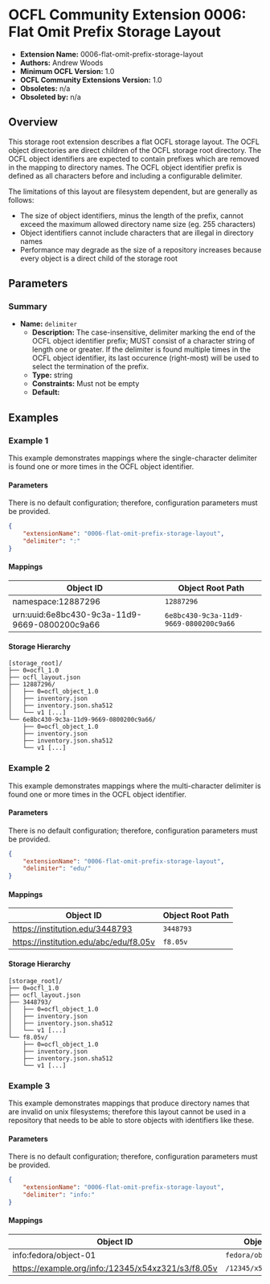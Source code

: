 # OCFL Community Extension 0006: Flat Omit Prefix Storage Layout

* **Extension Name:** 0006-flat-omit-prefix-storage-layout
* **Authors:** Andrew Woods
* **Minimum OCFL Version:** 1.0
* **OCFL Community Extensions Version:** 1.0
* **Obsoletes:** n/a
* **Obsoleted by:** n/a

## Overview

This storage root extension describes a flat OCFL storage layout. The OCFL object directories are direct children of
the OCFL storage root directory.
The OCFL object identifiers are expected to contain prefixes which are removed in the mapping to directory names. The
OCFL object identifier prefix is defined as all characters before and including a configurable delimiter.

The limitations of this layout are filesystem dependent, but are generally as follows:

* The size of object identifiers, minus the length of the prefix, cannot exceed the maximum allowed directory name size
  (eg. 255 characters)
* Object identifiers cannot include characters that are illegal in directory names
* Performance may degrade as the size of a repository increases because every object is a direct child of the storage root

## Parameters

### Summary

* **Name:** `delimiter`
    * **Description:** The case-insensitive, delimiter marking the end of the OCFL object identifier prefix; MUST consist
      of a character string of length one or greater. If the delimiter is found multiple times in the OCFL object
      identifier, its last occurence (right-most) will be used to select the termination of the prefix.
    * **Type:** string
    * **Constraints:** Must not be empty
    * **Default:**

## Examples

### Example 1

This example demonstrates mappings where the single-character delimiter is found one or more times in the OCFL object
identifier.

#### Parameters

There is no default configuration; therefore, configuration parameters must be provided.

```json
{
    "extensionName": "0006-flat-omit-prefix-storage-layout",
    "delimiter": ":"
}
```

#### Mappings

| Object ID | Object Root Path |
| --- | --- |
| namespace:12887296 | `12887296` |
| urn:uuid:6e8bc430-9c3a-11d9-9669-0800200c9a66 | `6e8bc430-9c3a-11d9-9669-0800200c9a66` |

#### Storage Hierarchy

```
[storage_root]/
├── 0=ocfl_1.0
├── ocfl_layout.json
├── 12887296/
│   ├── 0=ocfl_object_1.0
│   ├── inventory.json
│   ├── inventory.json.sha512
│   └── v1 [...]
└── 6e8bc430-9c3a-11d9-9669-0800200c9a66/
    ├── 0=ocfl_object_1.0
    ├── inventory.json
    ├── inventory.json.sha512
    └── v1 [...]
```

### Example 2

This example demonstrates mappings where the multi-character delimiter is found one or more times in the OCFL object
identifier.

#### Parameters

There is no default configuration; therefore, configuration parameters must be provided.

```json
{
    "extensionName": "0006-flat-omit-prefix-storage-layout",
    "delimiter": "edu/"
}
```

#### Mappings

| Object ID | Object Root Path |
| --- | --- |
| https://institution.edu/3448793 | `3448793` |
| https://institution.edu/abc/edu/f8.05v | `f8.05v` |

#### Storage Hierarchy

```
[storage_root]/
├── 0=ocfl_1.0
├── ocfl_layout.json
├── 3448793/
│   ├── 0=ocfl_object_1.0
│   ├── inventory.json
│   ├── inventory.json.sha512
│   └── v1 [...]
└── f8.05v/
    ├── 0=ocfl_object_1.0
    ├── inventory.json
    ├── inventory.json.sha512
    └── v1 [...]
```

### Example 3

This example demonstrates mappings that produce directory names that are invalid on unix filesystems; therefore this
layout cannot be used in a repository that needs to be able to store objects with identifiers like these.

#### Parameters

There is no default configuration; therefore, configuration parameters must be provided.

```json
{
    "extensionName": "0006-flat-omit-prefix-storage-layout",
    "delimiter": "info:"
}
```

#### Mappings

| Object ID | Object Root Path |
| --- | --- |
| info:fedora/object-01 | `fedora/object-01` |
| https://example.org/info:/12345/x54xz321/s3/f8.05v | `/12345/x54xz321/s3/f8.05v` |